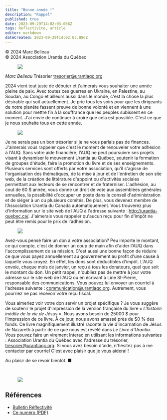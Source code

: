 ```yaml
---
title: "Bonne année !"
description: "Rappel"
published: true
date: 2023-09-29T14:02:03.086Z
tags: Reflectivite, article
editor: markdown
dateCreated: 2023-09-29T14:02:03.086Z
---
```


<p class="v-card v-sheet theme--light grey lighten-3 px-2">© 2024 Marc Belleau<br>© 2024 Association Urantia du Québec</p>

<figure id="Figure_1" class="image urantiapedia image-style-align-left">
<img src="/image/article/Reflectivite/2024_01/030.jpg">
</figure>

_Marc Belleau_
Trésorier
tresorier@urantiaqc.org

2024 vient tout juste de débuter et j'aimerais vous souhaiter une année pleine de paix. Avec toutes ces guerres en Ukraine, en Palestine, au Soudan, au Congo et ailleurs aussi dans le monde, c'est la chose la plus désirable qui soit actuellement. Je prie tous les soirs pour que les dirigeants de notre planète fassent preuve de bonne volonté et en viennent à une solution pour mettre fin à la souffrance que les peuples subissent en ce moment. J'ai envie de continuer à croire que cela est possible. C'est ce que je nous souhaite tous en cette année.
<br style="clear:both;"/>

<figure id="Figure_2" class="image urantiapedia">
<img src="/image/article/Reflectivite/2024_01/031.jpg">
</figure>

Je ne serais pas un bon trésorier si je ne vous parlais pas de finances. J'aimerais vous rappeler que c'est le moment de renouveler votre adhésion à l'AUQ. Sans votre aide financière, l'AUQ ne peut poursuivre ses projets visant à dynamiser le mouvement Urantia au Québec, soutenir la formation de groupes d'étude, faire la promotion du livre et de ses enseignements. Plusieurs services sont offerts par votre association, qu'il s'agisse de l'organisation des thématiques, de la mise à jour et de l'entretien de son site web, de la création de littérature d'appoint ou d'activités sociales permettant aux lecteurs de se rencontrer et de fraterniser. L'adhésion, au cout de 60 \$ année, vous donne un droit de vote aux assemblées générales annuelles, la possibilité d'occuper un poste dans le conseil d'administration et de siéger à un ou plusieurs comités. De plus, vous devenez membre de l'Association Urantia du Canada automatiquement. Vous trouverez plus d'information sur le site web de l'AUQ à l'adresse suivante : http://urantia-quebec.ca/. J'aimerais vous rappeler qu'aucun reçu pour fin d'impôt ne peut être remis pour le prix de l'adhésion.

<figure id="Figure_3" class="image urantiapedia image-style-align-right">
<img src="/image/article/Reflectivite/2024_01/032.jpg">
</figure>

Avez-vous pensé faire un don à votre association? Peu importe le montant, ce qui compte, c'est de donner un coup de main afin d'aider l'AUQ dans l'accomplissement de sa mission. C'est aussi une bonne façon de réduire ce que vous payez annuellement au gouvernement au profit d'une cause à laquelle vous croyez. En effet, les dons sont déductibles d'impôt. L'AUQ envoie, chaque mois de janvier, un reçu à tous les donateurs, quel que soit le montant du don. Un petit rappel, n'oubliez pas de mettre à jour votre adresse sur le site web de l'AUQ ou en écrivant à Line St-Pierre, responsable des communications. Vous pouvez lui envoyer un courriel à l'adresse suivante : communication@urantiaqc.org. Autrement, vous pourriez ne pas recevoir votre reçu fiscal.

Vous aimeriez voir votre don servir un projet spécifique ? Je vous suggère de soutenir le projet d'impression de la version française du livre « _L'histoire inédite de la vie de Jésus_ ». Nous avons besoin de 25000 \$ pour l'impression de ce livre. À ce jour, nous avons amassé près de $0 \% des fonds. Ce livre magnifiquement illustré raconte la vie d'incarnation de Jésus de Nazareth à partir de ce que nous est révélé dans _Le Livre d'Urantia_. Vous pouvez faire un virement Interac en utilisant les informations suivantes : Association Urantia du Québec avec l'adresse du trésorier, tresorier@urantiaqc.org. Si vous avez besoin d'aide, n'hésitez pas à me contacter par courriel C'est avec plaisir que je vous aiderai !

Au plaisir de se revoir bientôt. ■

<br style="clear:both;"/>

<figure id="Figure_4" class="image urantiapedia">
<img src="/image/article/Reflectivite/2024_01/033.jpg">
</figure>

## Références

- [Bulletin Réflectivité](https://www.urantia-quebec.ca/publications/reflectivite)
- [Ce numéro (PDF)](https://urantia-quebec.s3.ca-central-1.amazonaws.com/documents/Reflectivite/Reflectivite-aout-2024.pdf)